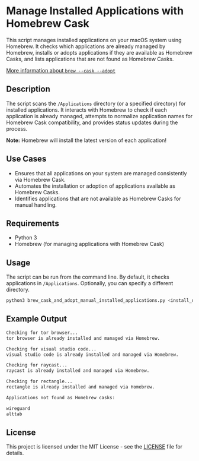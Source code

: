# Manage Installed Applications with Homebrew Cask

This script manages installed applications on your macOS system using Homebrew. It checks which applications are already managed by Homebrew, installs or adopts applications if they are available as Homebrew Casks, and lists applications that are not found as Homebrew Casks.

[More information about `brew --cask --adopt`](https://docs.brew.sh/Tips-N'-Tricks#appoint-homebrew-cask-to-manage-a-manually-installed-app)

## Description

The script scans the `/Applications` directory (or a specified directory) for installed applications. It interacts with Homebrew to check if each application is already managed, attempts to normalize application names for Homebrew Cask compatibility, and provides status updates during the process.

**Note:** Homebrew will install the latest version of each application!

## Use Cases

- Ensures that all applications on your system are managed consistently via Homebrew Cask.
- Automates the installation or adoption of applications available as Homebrew Casks.
- Identifies applications that are not available as Homebrew Casks for manual handling.

## Requirements

- Python 3
- Homebrew (for managing applications with Homebrew Cask)

## Usage

The script can be run from the command line. By default, it checks applications in `/Applications`. Optionally, you can specify a different directory.

```sh
python3 brew_cask_and_adopt_manual_installed_applications.py <install_directory>
```

## Example Output

```sh
Checking for tor browser...
tor browser is already installed and managed via Homebrew.

Checking for visual studio code...
visual studio code is already installed and managed via Homebrew.

Checking for raycast...
raycast is already installed and managed via Homebrew.

Checking for rectangle...
rectangle is already installed and managed via Homebrew.

Applications not found as Homebrew casks:

wireguard
alttab
```

## License

This project is licensed under the MIT License - see the [LICENSE](../LICENSE) file for details.
